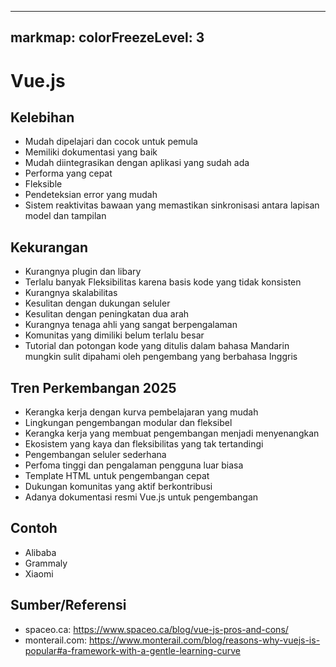 
---
markmap:
    colorFreezeLevel: 3    
---

# Vue.js

## Kelebihan
- Mudah dipelajari dan cocok untuk pemula
- Memiliki dokumentasi yang baik
- Mudah diintegrasikan dengan aplikasi yang sudah ada
- Performa yang cepat
- Fleksible
- Pendeteksian error yang mudah
- Sistem reaktivitas bawaan yang memastikan
sinkronisasi antara lapisan model dan tampilan

## Kekurangan
- Kurangnya plugin dan libary
- Terlalu banyak Fleksibilitas karena basis kode yang tidak konsisten
- Kurangnya skalabilitas
- Kesulitan dengan dukungan seluler
- Kesulitan dengan peningkatan dua arah
- Kurangnya tenaga ahli yang sangat berpengalaman
- Komunitas yang dimiliki belum terlalu besar
- Tutorial dan potongan kode yang ditulis dalam
  bahasa Mandarin mungkin sulit dipahami oleh pengembang yang berbahasa Inggris

## Tren Perkembangan 2025
-  Kerangka kerja dengan kurva pembelajaran yang mudah
-  Lingkungan pengembangan modular dan fleksibel
-  Kerangka kerja yang membuat pengembangan menjadi menyenangkan
-  Ekosistem yang kaya dan fleksibilitas yang tak tertandingi
-  Pengembangan seluler sederhana
-  Perfoma tinggi dan pengalaman pengguna luar biasa
-  Template HTML untuk pengembangan cepat
-  Dukungan komunitas yang aktif berkontribusi
-  Adanya dokumentasi resmi Vue.js untuk pengembangan

## Contoh
- Alibaba
- Grammaly
- Xiaomi

## Sumber/Referensi
-  spaceo.ca: https://www.spaceo.ca/blog/vue-js-pros-and-cons/
-  monterail.com: https://www.monterail.com/blog/reasons-why-vuejs-is-popular#a-framework-with-a-gentle-learning-curve